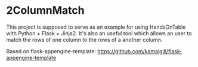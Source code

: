 2ColumnMatch
============

This project is supposed to serve as an example for using HandsOnTable with Python + Flask + Jinja2. It's also an useful tool which allows an user to match the rows of one column to the rows of a another column.

Based on flask-appengine-template: https://github.com/kamalgill/flask-appengine-template